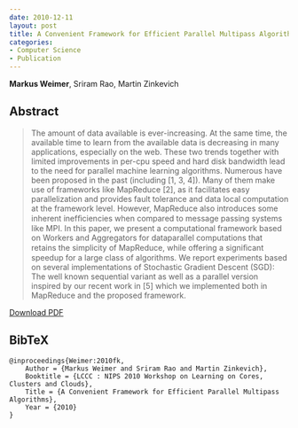 ```yaml
---
date: 2010-12-11
layout: post
title: A Convenient Framework for Efficient Parallel Multipass Algorithms
categories:
- Computer Science
- Publication
---
```


**Markus Weimer**, Sriram Rao, Martin Zinkevich

## Abstract

> The amount of data available is ever-increasing. At the same time, the
available time to learn from the available data is decreasing in many
applications, especially on the web. These two trends together with limited
improvements in per-cpu speed and hard disk bandwidth lead to the need for
parallel machine learning algorithms. Numerous have been proposed in the past
(including [1, 3, 4]). Many of them make use of frameworks like MapReduce [2],
as it facilitates easy parallelization and provides fault tolerance and data
local computation at the framework level. However, MapReduce also introduces
some inherent inefﬁciencies when compared to message passing systems like MPI.
In this paper, we present a computational framework based on Workers and
Aggregators for dataparallel computations that retains the simplicity of
MapReduce, while offering a signiﬁcant speedup for a large class of algorithms.
We report experiments based on several implementations of Stochastic Gradient
Descent (SGD): The well known sequential variant as well as a parallel version
inspired by our recent work in [5] which we implemented both in MapReduce and
the proposed framework.

[Download PDF]({{site.url}}/files/pub/2010/2010-NIPS-LSML-Workshop.pdf)


## BibTeX
    @inproceedings{Weimer:2010fk,
    	Author = {Markus Weimer and Sriram Rao and Martin Zinkevich},
    	Booktitle = {LCCC : NIPS 2010 Workshop on Learning on Cores, Clusters and Clouds},
    	Title = {A Convenient Framework for Efficient Parallel Multipass Algorithms},
    	Year = {2010}
    }
